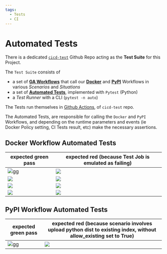 ```yaml
---
tags:
  - Tests
  - CI
---
```


# Automated Tests

There is a dedicated [`cicd-test`](https://github.com/boromir674/cicd-test) Github Repo acting as the **Test Suite** for this Project.

The `Test Suite` consists of

- a set of [**GA Workflows**](https://github.com/boromir674/cicd-test/tree/main/.github/workflows) that call our [**Docker**](https://github.com/boromir674/automated-workflows/tree/main/.github/workflows/docker.yml) and [**PyPI**](https://github.com/boromir674/automated-workflows/tree/main/.github/workflows/pypi_env.yml) Workflows in various 
*Scenarios* and *Situations*
- a set of [**Automated Tests**](https://github.com/boromir674/cicd-test/tree/main/tests), implemented with `Pytest` (Python)
- a *Test Runner* with a CLI (`pytest -n auto`)

The Tests run themselves in [Github Actions](https://github.com/boromir674/cicd-test/actions), of `cicd-test` repo.

The Automated Tests, are responsible for calling the `Docker` and `PyPI` Workflows,
and depending on the runtime parameters and events (ie Docker Policy setting, CI Tests result, etc)
make the necessary assertions.


## Docker Workflow Automated Tests
| expected green pass   | expected red (because Test Job is emulated as failing) |
| --- | --- |
|  [![gg](https://github.com/boromir674/cicd-test/actions/workflows/.github/workflows/docker_pol0_green_0000_1100.yaml/badge.svg)](https://github.com/boromir674/cicd-test/actions/workflows/docker_pol0_green_0000_1100.yaml)    |  ![](https://github.com/boromir674/cicd-test/actions/workflows/.github/workflows/docker_pol0_red_0100.yaml/badge.svg)  |
|  ![](https://github.com/boromir674/cicd-test/actions/workflows/.github/workflows/docker_pol1_green_0001_1101.yaml/badge.svg)       |  ![](https://github.com/boromir674/cicd-test/actions/workflows/.github/workflows/docker_pol1_red_0101.yaml.yaml/badge.svg)  |
|  ![](https://github.com/boromir674/cicd-test/actions/workflows/.github/workflows/docker_pol2_green_1110_0010.yaml/badge.svg)       |  ![](https://github.com/boromir674/cicd-test/actions/workflows/.github/workflows/docker_pol2_red_0110.yaml/badge.svg)  |
|  ![](https://github.com/boromir674/cicd-test/actions/workflows/.github/workflows/docker_pol3_green_1111_0011.yaml/badge.svg)       |  ![](https://github.com/boromir674/cicd-test/actions/workflows/.github/workflows/docker_pol3_red_0111.yaml/badge.svg)  |

## PyPI Workflow Automated Tests

| expected green pass   | expected red (because scenario involves upload python dist to existing index, without allow_existing set to True) |
| --- | --- |
|  [![gg](https://github.com/boromir674/cicd-test/actions/workflows/.github/workflows/pypi_test.yaml/badge.svg)](https://github.com/boromir674/cicd-test/actions/workflows/pypi_test.yaml)    |  ![](https://github.com/boromir674/cicd-test/actions/workflows/.github/workflows/pypi_test_red.yaml/badge.svg)  |
